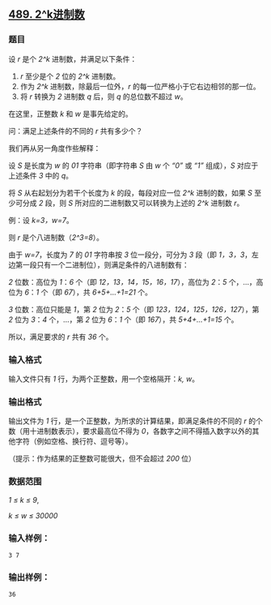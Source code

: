 ## [489. 2^k进制数](https://www.acwing.com/problem/content/491/)

### 题目

设 *r* 是个 *2^k* 进制数，并满足以下条件：

1. *r* 至少是个 *2* 位的 *2^k* 进制数。
2. 作为 *2^k* 进制数，除最后一位外，*r* 的每一位严格小于它右边相邻的那一位。
3. 将 *r* 转换为 *2* 进制数 *q* 后，则 *q* 的总位数不超过 *w*。

在这里，正整数 *k* 和 *w* 是事先给定的。

问：满足上述条件的不同的 *r* 共有多少个？

我们再从另一角度作些解释：

设 *S* 是长度为 *w* 的 *01* 字符串（即字符串 *S* 由 *w* 个 *“0”* 或 *“1”* 组成），*S* 对应于上述条件 *3* 中的 *q*。

将 *S* 从右起划分为若干个长度为 *k* 的段，每段对应一位 *2^k* 进制的数，如果 *S* 至少可分成 *2* 段，则 *S* 所对应的二进制数又可以转换为上述的 *2^k* 进制数 *r*。

例：设 *k=3，w=7*。

则 *r* 是个八进制数（*2^3=8*）。

由于 *w=7*，长度为 *7* 的 *01* 字符串按 *3* 位一段分，可分为 *3* 段（即 *1，3，3*，左边第一段只有一个二进制位），则满足条件的八进制数有：

*2* 位数：高位为 *1*：*6* 个（即 *12，13，14，15，16，17*），高位为 *2*：*5* 个，…，高位为 *6*：*1* 个（即 *67*），共 *6+5+…+1=21* 个。

*3* 位数：高位只能是 *1*，第 *2* 位为 *2*：*5* 个（即 *123，124，125，126，127*），第 *2* 位为 *3*：*4* 个，…，第 *2* 位为 *6*：*1* 个（即 *167*），共 *5+4+…+1=15* 个。

所以，满足要求的 *r* 共有 *36* 个。

### 输入格式

输入文件只有 *1* 行，为两个正整数，用一个空格隔开：*k, w*。

### 输出格式

输出文件为 *1* 行，是一个正整数，为所求的计算结果，即满足条件的不同的 *r* 的个数（用十进制数表示），要求最高位不得为 *0*，各数字之间不得插入数字以外的其他字符（例如空格、换行符、逗号等）。

（提示：作为结果的正整数可能很大，但不会超过 *200* 位）

### 数据范围

*1 ≤ k ≤ 9*,

*k ≤ w ≤ 30000*

### 输入样例：

```
3 7
```

### 输出样例：

```
36
```

